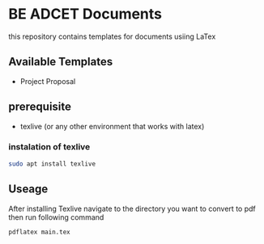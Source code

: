 # BE ADCET Documents

this repository contains templates for documents usiing LaTex

## Available Templates

- Project Proposal

## prerequisite

- texlive (or any other environment that works with latex)

### instalation of texlive

```bash
sudo apt install texlive
```

## Useage

After installing Texlive navigate to the directory you want to convert to pdf
then run following command

```bash
pdflatex main.tex
```
